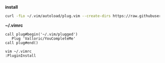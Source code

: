 **install**
```bash
curl -fLo ~/.vim/autoload/plug.vim --create-dirs https://raw.githubusercontent.com/junegunn/vim-plug/master/plug.vim
```

**~/.vimrc**
```vim
call plug#begin('~/.vim/plugged') 
   Plug 'Valloric/YouCompleteMe'                                                                          
call plug#end()  
```

```vim
vim ~/.vimrc
:PluginInstall
```
